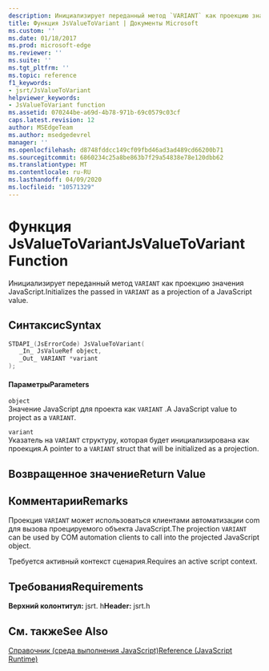 ```yaml
---
description: Инициализирует переданный метод `VARIANT` как проекцию значения JavaScript.
title: Функция JsValueToVariant | Документы Microsoft
ms.custom: ''
ms.date: 01/18/2017
ms.prod: microsoft-edge
ms.reviewer: ''
ms.suite: ''
ms.tgt_pltfrm: ''
ms.topic: reference
f1_keywords:
- jsrt/JsValueToVariant
helpviewer_keywords:
- JsValueToVariant function
ms.assetid: 070244be-a69d-4b78-971b-69c0579c03cf
caps.latest.revision: 12
author: MSEdgeTeam
ms.author: msedgedevrel
manager: ''
ms.openlocfilehash: d8748fddcc149cf09fbd46ad3ad489cd66200b71
ms.sourcegitcommit: 6860234c25a8be863b7f29a54838e78e120dbb62
ms.translationtype: MT
ms.contentlocale: ru-RU
ms.lasthandoff: 04/09/2020
ms.locfileid: "10571329"
---
```

# <span data-ttu-id="f6407-103">Функция JsValueToVariant</span><span class="sxs-lookup"><span data-stu-id="f6407-103">JsValueToVariant Function</span></span>
<span data-ttu-id="f6407-104">Инициализирует переданный метод `VARIANT` как проекцию значения JavaScript.</span><span class="sxs-lookup"><span data-stu-id="f6407-104">Initializes the passed in `VARIANT` as a projection of a JavaScript value.</span></span>  
  
## <span data-ttu-id="f6407-105">Синтаксис</span><span class="sxs-lookup"><span data-stu-id="f6407-105">Syntax</span></span>  
  
```cpp  
STDAPI_(JsErrorCode) JsValueToVariant(  
   _In_ JsValueRef object,  
   _Out_ VARIANT *variant  
);  
```  
  
#### <span data-ttu-id="f6407-106">Параметры</span><span class="sxs-lookup"><span data-stu-id="f6407-106">Parameters</span></span>  
 `object`  
 <span data-ttu-id="f6407-107">Значение JavaScript для проекта как `VARIANT` .</span><span class="sxs-lookup"><span data-stu-id="f6407-107">A JavaScript value to project as a `VARIANT`.</span></span>  
  
 `variant`  
 <span data-ttu-id="f6407-108">Указатель на `VARIANT` структуру, которая будет инициализирована как проекция.</span><span class="sxs-lookup"><span data-stu-id="f6407-108">A pointer to a `VARIANT` struct that will be initialized as a projection.</span></span>  
  
## <span data-ttu-id="f6407-109">Возвращенное значение</span><span class="sxs-lookup"><span data-stu-id="f6407-109">Return Value</span></span>  
  
## <span data-ttu-id="f6407-110">Комментарии</span><span class="sxs-lookup"><span data-stu-id="f6407-110">Remarks</span></span>  
 <span data-ttu-id="f6407-111">Проекция `VARIANT` может использоваться клиентами автоматизации com для вызова проецируемого объекта JavaScript.</span><span class="sxs-lookup"><span data-stu-id="f6407-111">The projection `VARIANT` can be used by COM automation clients to call into the projected JavaScript object.</span></span>  
  
 <span data-ttu-id="f6407-112">Требуется активный контекст сценария.</span><span class="sxs-lookup"><span data-stu-id="f6407-112">Requires an active script context.</span></span>  
  
## <span data-ttu-id="f6407-113">Требования</span><span class="sxs-lookup"><span data-stu-id="f6407-113">Requirements</span></span>  
 <span data-ttu-id="f6407-114">**Верхний колонтитул:** jsrt. h</span><span class="sxs-lookup"><span data-stu-id="f6407-114">**Header:** jsrt.h</span></span>  
  
## <span data-ttu-id="f6407-115">См. также</span><span class="sxs-lookup"><span data-stu-id="f6407-115">See Also</span></span>  
 [<span data-ttu-id="f6407-116">Справочник (среда выполнения JavaScript)</span><span class="sxs-lookup"><span data-stu-id="f6407-116">Reference (JavaScript Runtime)</span></span>](../chakra-hosting/reference-javascript-runtime.md)